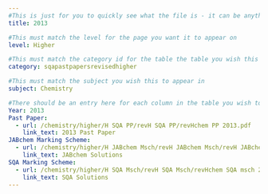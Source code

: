 ```yaml
---
#This is just for you to quickly see what the file is - it can be anything you want
title: 2013

#This must match the level for the page you want it to appear on
level: Higher

#This must match the category id for the table the table you wish this to appear in
category: sqapastpapersrevisedhigher

#This must match the subject you wish this to appear in
subject: Chemistry

#There should be an entry here for each column in the table you wish to populate:
Year: 2013
Past Paper: 
  - url: /chemistry/higher/H SQA PP/revH SQA PP/revHchem PP 2013.pdf
    link_text: 2013 Past Paper
JABchem Marking Scheme:
  - url: /chemistry/higher/H JABchem Msch/revH JABchem Msch/revH JABchem Msch 2013.pdf
    link_text: JABchem Solutions
SQA Marking Scheme:
  - url: /chemistry/higher/H SQA Msch/revH SQA Msch/revHchem SQA msch 2013.pdf
    link_text: SQA Solutions
---
```

